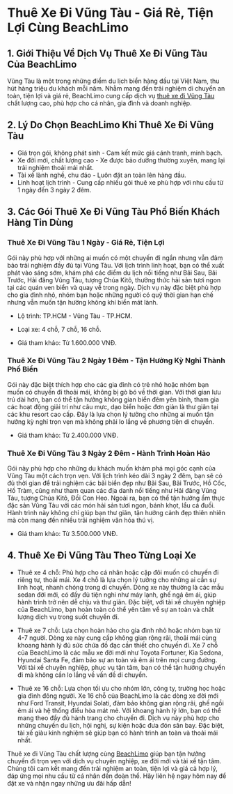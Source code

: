# Thuê Xe Đi Vũng Tàu - Giá Rẻ, Tiện Lợi Cùng BeachLimo
## 1. Giới Thiệu Về Dịch Vụ Thuê Xe Đi Vũng Tàu Của BeachLimo
Vũng Tàu là một trong những điểm du lịch biển hàng đầu tại Việt Nam, thu hút hàng triệu du khách mỗi năm. Nhằm mang đến trải nghiệm di chuyển an toàn, tiện lợi và giá rẻ, BeachLimo cung cấp dịch vụ [thuê xe đi Vũng Tàu](https://beachlimo.info/post/thue-xe-di-vung-tau) chất lượng cao, phù hợp cho cá nhân, gia đình và doanh nghiệp.

## 2. Lý Do Chọn BeachLimo Khi Thuê Xe Đi Vũng Tàu
- Giá trọn gói, không phát sinh - Cam kết mức giá cánh tranh, minh bạch.
- Xe đời mới, chất lượng cao - Xe được bảo dưỡng thường xuyên, mang lại trải nghiệm thoải mái nhất.
- Tài xế lành nghề, chu đáo - Luôn đặt an toàn lên hàng đầu.
- Linh hoạt lịch trình - Cung cấp nhiều gói thuê xe phù hợp với nhu cầu từ 1 ngày đến 3 ngày 2 đêm.

## 3. Các Gói Thuê Xe Đi Vũng Tàu Phổ Biến Khách Hàng Tin Dùng
### Thuê Xe Đi Vũng Tàu 1 Ngày - Giá Rẻ, Tiện Lợi
Gói này phù hợp với những ai muốn có một chuyến đi ngắn nhưng vẫn đảm bảo trải nghiệm đầy đủ tại Vũng Tàu. Với lịch trình linh hoạt, bạn có thể xuất phát vào sáng sớm, khám phá các điểm du lịch nổi tiếng như Bãi Sau, Bãi Trước, Hải đăng Vũng Tàu, tượng Chúa Kitô, thưởng thức hải sản tươi ngon tại các quán ven biển và quay về trong ngày. Dịch vụ này đặc biệt phù hợp cho gia đình nhỏ, nhóm bạn hoặc những người có quỹ thời gian hạn chế nhưng vẫn muốn tận hưởng không khí biển mát lành.

- Lộ trình: TP.HCM - Vũng Tàu - TP.HCM.

- Loại xe: 4 chỗ, 7 chỗ, 16 chỗ.

- Giá tham khảo: Từ 1.600.000 VNĐ.

### Thuê Xe Đi Vũng Tàu 2 Ngày 1 Đêm - Tận Hưởng Kỳ Nghỉ Thành Phố Biển
Gói này đặc biệt thích hợp cho các gia đình có trẻ nhỏ hoặc nhóm bạn muốn có chuyến đi thoải mái, không bị gò bó về thời gian. Với thời gian lưu trú dài hơn, bạn có thể tận hưởng không gian biển đêm yên bình, tham gia các hoạt động giải trí như câu mực, dạo biển hoặc đơn giản là thư giãn tại các khu resort cao cấp. Đây là lựa chọn lý tưởng cho những ai muốn tận hưởng kỳ nghỉ trọn vẹn mà không phải lo lắng về phương tiện di chuyển.

- Giá tham khảo: Từ 2.400.000 VNĐ.

### Thuê Xe Đi Vũng Tàu 3 Ngày 2 Đêm - Hành Trình Hoàn Hảo
Gói này phù hợp cho những du khách muốn khám phá mọi góc cạnh của Vũng Tàu một cách trọn vẹn. Với lịch trình kéo dài 3 ngày 2 đêm, bạn sẽ có đủ thời gian để trải nghiệm các bãi biển đẹp như Bãi Sau, Bãi Trước, Hồ Cốc, Hồ Tràm, cũng như tham quan các địa danh nổi tiếng như Hải đăng Vũng Tàu, tượng Chúa Kitô, Đồi Con Heo. Ngoài ra, bạn có thể tận hưởng ẩm thực đặc sản Vũng Tàu với các món hải sản tươi ngon, bánh khọt, lẩu cá đuối. Hành trình này không chỉ giúp bạn thư giãn, tận hưởng cảnh đẹp thiên nhiên mà còn mang đến nhiều trải nghiệm văn hóa thú vị.

- Giá tham khảo: Từ 3.500.000 VNĐ.

## 4. Thuê Xe Đi Vũng Tàu Theo Từng Loại Xe
- Thuê xe 4 chỗ: Phù hợp cho cá nhân hoặc cặp đôi muốn có chuyến đi riêng tư, thoải mái. Xe 4 chỗ là lựa chọn lý tưởng cho những ai cần sự linh hoạt, nhanh chóng trong di chuyển. Dòng xe này thường là các mẫu sedan đời mới, có đầy đủ tiện nghi như máy lạnh, ghế ngả êm ái, giúp hành trình trở nên dễ chịu và thư giãn. Đặc biệt, với tài xế chuyên nghiệp của BeachLimo, bạn hoàn toàn có thể yên tâm về sự an toàn và chất lượng dịch vụ trong suốt chuyến đi.

- Thuê xe 7 chỗ: Lựa chọn hoàn hảo cho gia đình nhỏ hoặc nhóm bạn từ 4-7 người. Dòng xe này cung cấp không gian rộng rãi, thoải mái cùng khoang hành lý đủ sức chứa đồ đạc cần thiết cho chuyến đi. Xe 7 chỗ của BeachLimo là các mẫu xe đời mới như Toyota Fortuner, Kia Sedona, Hyundai Santa Fe, đảm bảo sự an toàn và êm ái trên mọi cung đường. Với tài xế chuyên nghiệp, phục vụ tận tâm, bạn có thể tận hưởng chuyến đi mà không cần lo lắng về vấn đề di chuyển.

- Thuê xe 16 chỗ: Lựa chọn tối ưu cho nhóm lớn, công ty, trường học hoặc gia đình đông người. Xe 16 chỗ của BeachLimo là các dòng xe đời mới như Ford Transit, Hyundai Solati, đảm bảo không gian rộng rãi, ghế ngồi êm ái và hệ thống điều hòa mát mẻ. Với khoang hành lý lớn, bạn có thể mang theo đầy đủ hành trang cho chuyến đi. Dịch vụ này phù hợp cho những chuyến du lịch, hội nghị, sự kiện hoặc đưa đón sân bay. Đặc biệt, tài xế giàu kinh nghiệm sẽ giúp bạn có hành trình an toàn và thoải mái nhất.

Thuê xe đi Vũng Tàu chất lượng cùng [BeachLimo](https://beachlimo.info/) giúp bạn tận hưởng chuyến đi trọn vẹn với dịch vụ chuyên nghiệp, xe đời mới và tài xế tận tâm. Chúng tôi cam kết mang đến trải nghiệm an toàn, tiện lợi và giá cả hợp lý, đáp ứng mọi nhu cầu từ cá nhân đến đoàn thể. Hãy liên hệ ngay hôm nay để đặt xe và nhận ngay những ưu đãi hấp dẫn!

